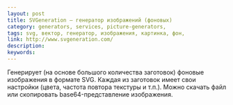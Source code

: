 ```yaml
---
layout: post
title: SVGeneration — генератор изображений (фоновых)
category: generators, services, picture-generators, 
tags: svg, вектор, генератор, изображения, картинка, фон, 
link: http://www.svgeneration.com/
description: 
keywords: 
---
```


<p>Генерирует (на основе большого количества заготовок) фоновые изображения в формате SVG. Каждая из заготовок имеет свои настройки (цвета, частота повтора текстуры и т.п.). Можно скачать файл или скопировать base64-представление изображения.</p>
